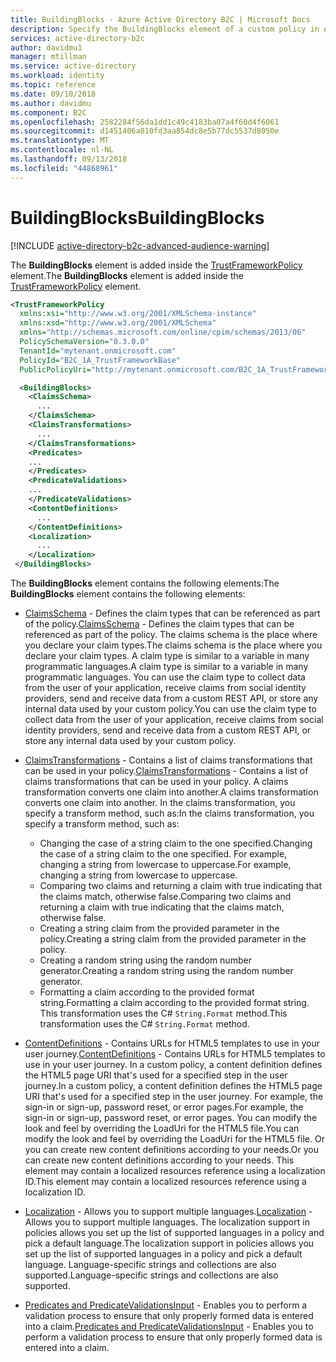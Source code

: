```yaml
---
title: BuildingBlocks - Azure Active Directory B2C | Microsoft Docs
description: Specify the BuildingBlocks element of a custom policy in Azure Active Directory B2C.
services: active-directory-b2c
author: davidmu1
manager: mtillman
ms.service: active-directory
ms.workload: identity
ms.topic: reference
ms.date: 09/10/2018
ms.author: davidmu
ms.component: B2C
ms.openlocfilehash: 2582284f56da1dd1c49c4183ba07a4f60d4f6061
ms.sourcegitcommit: d1451406a010fd3aa854dc8e5b77dc5537d8050e
ms.translationtype: MT
ms.contentlocale: nl-NL
ms.lasthandoff: 09/13/2018
ms.locfileid: "44868961"
---
```

# <a name="buildingblocks"></a><span data-ttu-id="74203-103">BuildingBlocks</span><span class="sxs-lookup"><span data-stu-id="74203-103">BuildingBlocks</span></span>

[!INCLUDE [active-directory-b2c-advanced-audience-warning](../../includes/active-directory-b2c-advanced-audience-warning.md)]

<span data-ttu-id="74203-104">The **BuildingBlocks** element is added inside the [TrustFrameworkPolicy](trustframeworkpolicy.md) element.</span><span class="sxs-lookup"><span data-stu-id="74203-104">The **BuildingBlocks** element is added inside the [TrustFrameworkPolicy](trustframeworkpolicy.md) element.</span></span>

```XML
<TrustFrameworkPolicy
  xmlns:xsi="http://www.w3.org/2001/XMLSchema-instance"
  xmlns:xsd="http://www.w3.org/2001/XMLSchema"
  xmlns="http://schemas.microsoft.com/online/cpim/schemas/2013/06"
  PolicySchemaVersion="0.3.0.0"
  TenantId="mytenant.onmicrosoft.com"
  PolicyId="B2C_1A_TrustFrameworkBase"
  PublicPolicyUri="http://mytenant.onmicrosoft.com/B2C_1A_TrustFrameworkBase">

  <BuildingBlocks>
    <ClaimsSchema>
      ...
    </ClaimsSchema>
    <ClaimsTransformations>
      ...
    </ClaimsTransformations>
    <Predicates>
    ...
    </Predicates>
    <PredicateValidations>
    ...
    </PredicateValidations>
    <ContentDefinitions>
      ...
    </ContentDefinitions>
    <Localization>
      ...
    </Localization>
 </BuildingBlocks>
```

<span data-ttu-id="74203-105">The **BuildingBlocks** element contains the following elements:</span><span class="sxs-lookup"><span data-stu-id="74203-105">The **BuildingBlocks** element contains the following elements:</span></span>

- <span data-ttu-id="74203-106">[ClaimsSchema](claimsschema.md) - Defines the claim types that can be referenced as part of the policy.</span><span class="sxs-lookup"><span data-stu-id="74203-106">[ClaimsSchema](claimsschema.md) - Defines the claim types that can be referenced as part of the policy.</span></span> <span data-ttu-id="74203-107">The claims schema is the place where you declare your claim types.</span><span class="sxs-lookup"><span data-stu-id="74203-107">The claims schema is the place where you declare your claim types.</span></span> <span data-ttu-id="74203-108">A claim type is similar to a variable in many programmatic languages.</span><span class="sxs-lookup"><span data-stu-id="74203-108">A claim type is similar to a variable in many programmatic languages.</span></span> <span data-ttu-id="74203-109">You can use the claim type to collect data from the user of your application, receive claims from social identity providers, send and receive data from a custom REST API, or store any internal data used by your custom policy.</span><span class="sxs-lookup"><span data-stu-id="74203-109">You can use the claim type to collect data from the user of your application, receive claims from social identity providers, send and receive data from a custom REST API, or store any internal data used by your custom policy.</span></span> 
 
- <span data-ttu-id="74203-110">[ClaimsTransformations](claimstransformations.md) - Contains a list of claims transformations that can be used in your policy.</span><span class="sxs-lookup"><span data-stu-id="74203-110">[ClaimsTransformations](claimstransformations.md) - Contains a list of claims transformations that can be used in your policy.</span></span>  <span data-ttu-id="74203-111">A claims transformation converts one claim into another.</span><span class="sxs-lookup"><span data-stu-id="74203-111">A claims transformation converts one claim into another.</span></span> <span data-ttu-id="74203-112">In the claims transformation, you specify a transform method, such as:</span><span class="sxs-lookup"><span data-stu-id="74203-112">In the claims transformation, you specify a transform method, such as:</span></span> 
    - <span data-ttu-id="74203-113">Changing the case of a string claim to the one specified.</span><span class="sxs-lookup"><span data-stu-id="74203-113">Changing the case of a string claim to the one specified.</span></span> <span data-ttu-id="74203-114">For example, changing a string from lowercase to uppercase.</span><span class="sxs-lookup"><span data-stu-id="74203-114">For example, changing a string from lowercase to uppercase.</span></span>
    - <span data-ttu-id="74203-115">Comparing two claims and returning a claim with true indicating that the claims match, otherwise false.</span><span class="sxs-lookup"><span data-stu-id="74203-115">Comparing two claims and returning a claim with true indicating that the claims match, otherwise false.</span></span>
    - <span data-ttu-id="74203-116">Creating a string claim from the provided parameter in the policy.</span><span class="sxs-lookup"><span data-stu-id="74203-116">Creating a string claim from the provided parameter in the policy.</span></span>
    - <span data-ttu-id="74203-117">Creating a random string using the random number generator.</span><span class="sxs-lookup"><span data-stu-id="74203-117">Creating a random string using the random number generator.</span></span>
    - <span data-ttu-id="74203-118">Formatting a claim according to the provided format string.</span><span class="sxs-lookup"><span data-stu-id="74203-118">Formatting a claim according to the provided format string.</span></span> <span data-ttu-id="74203-119">This transformation uses the C# `String.Format` method.</span><span class="sxs-lookup"><span data-stu-id="74203-119">This transformation uses the C# `String.Format` method.</span></span>

- <span data-ttu-id="74203-120">[ContentDefinitions](contentdefinitions.md) - Contains URLs for HTML5 templates to use in your user journey.</span><span class="sxs-lookup"><span data-stu-id="74203-120">[ContentDefinitions](contentdefinitions.md) - Contains URLs for HTML5 templates to use in your user journey.</span></span> <span data-ttu-id="74203-121">In a custom policy, a content definition defines the HTML5 page URI that's used for a specified step in the user journey.</span><span class="sxs-lookup"><span data-stu-id="74203-121">In a custom policy, a content definition defines the HTML5 page URI that's used for a specified step in the user journey.</span></span> <span data-ttu-id="74203-122">For example, the sign-in or sign-up, password reset, or error pages.</span><span class="sxs-lookup"><span data-stu-id="74203-122">For example, the sign-in or sign-up, password reset, or error pages.</span></span> <span data-ttu-id="74203-123">You can modify the look and feel by overriding the LoadUri for the HTML5 file.</span><span class="sxs-lookup"><span data-stu-id="74203-123">You can modify the look and feel by overriding the LoadUri for the HTML5 file.</span></span> <span data-ttu-id="74203-124">Or you can create new content definitions according to your needs.</span><span class="sxs-lookup"><span data-stu-id="74203-124">Or you can create new content definitions according to your needs.</span></span> <span data-ttu-id="74203-125">This element may contain a localized resources reference using a localization ID.</span><span class="sxs-lookup"><span data-stu-id="74203-125">This element may contain a localized resources reference using a localization ID.</span></span>

- <span data-ttu-id="74203-126">[Localization](localization.md) - Allows you to support multiple languages.</span><span class="sxs-lookup"><span data-stu-id="74203-126">[Localization](localization.md) - Allows you to support multiple languages.</span></span> <span data-ttu-id="74203-127">The localization support in policies allows you set up the list of supported languages in a policy and pick a default language.</span><span class="sxs-lookup"><span data-stu-id="74203-127">The localization support in policies allows you set up the list of supported languages in a policy and pick a default language.</span></span> <span data-ttu-id="74203-128">Language-specific strings and collections are also supported.</span><span class="sxs-lookup"><span data-stu-id="74203-128">Language-specific strings and collections are also supported.</span></span>

- <span data-ttu-id="74203-129">[Predicates and PredicateValidationsInput](predicates.md) - Enables you to perform a validation process to ensure that only properly formed data is entered into a claim.</span><span class="sxs-lookup"><span data-stu-id="74203-129">[Predicates and PredicateValidationsInput](predicates.md) - Enables you to perform a validation process to ensure that only properly formed data is entered into a claim.</span></span>
